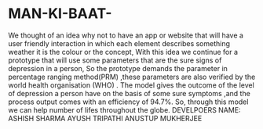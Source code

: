 # MAN-KI-BAAT-
We thought of an idea why not to have an app or website that will have a user friendly interaction in which each element describes something weather it is the colour or the concept, With this idea we continue for a prototype that will use some parameters that are the sure signs of depression in a person, So the prototype demands the parameter in percentage ranging method(PRM) ,these parameters are also verified by the world health organisation (WHO) .
The model gives the outcome of the level of depression a person have on the basis of some sure symptoms ,and the process output comes with an efficiency of 94.7%.
So, through this model we can help number of lifes throughout the globe.
DEVELPOERS NAME:
ASHISH SHARMA
AYUSH TRIPATHI
ANUSTUP MUKHERJEE
